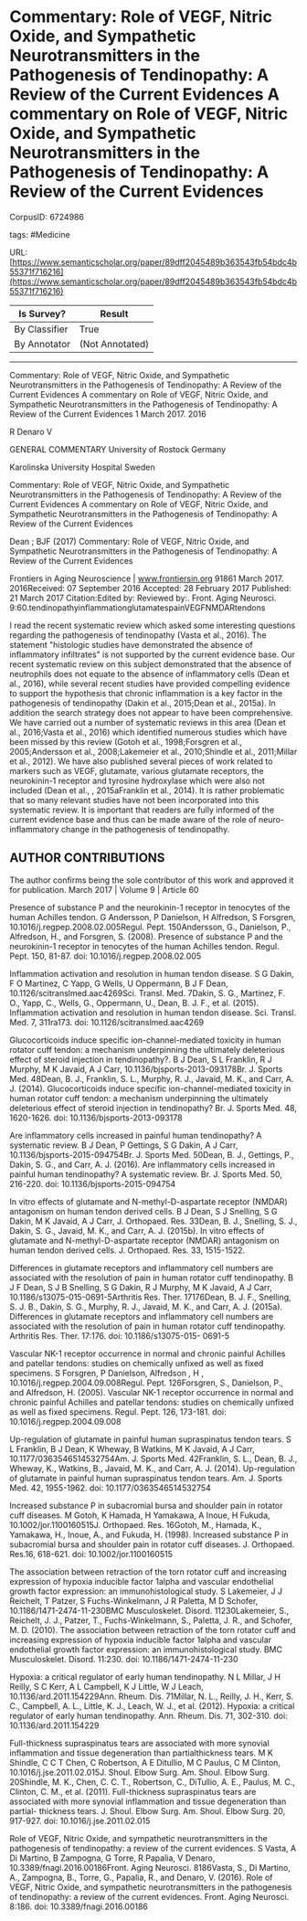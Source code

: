 # Commentary: Role of VEGF, Nitric Oxide, and Sympathetic Neurotransmitters in the Pathogenesis of Tendinopathy: A Review of the Current Evidences A commentary on Role of VEGF, Nitric Oxide, and Sympathetic Neurotransmitters in the Pathogenesis of Tendinopathy: A Review of the Current Evidences

CorpusID: 6724986
 
tags: #Medicine

URL: [https://www.semanticscholar.org/paper/89dff2045489b363543fb54bdc4b55371f716216](https://www.semanticscholar.org/paper/89dff2045489b363543fb54bdc4b55371f716216)
 
| Is Survey?        | Result          |
| ----------------- | --------------- |
| By Classifier     | True |
| By Annotator      | (Not Annotated) |

---

Commentary: Role of VEGF, Nitric Oxide, and Sympathetic Neurotransmitters in the Pathogenesis of Tendinopathy: A Review of the Current Evidences A commentary on Role of VEGF, Nitric Oxide, and Sympathetic Neurotransmitters in the Pathogenesis of Tendinopathy: A Review of the Current Evidences
1 March 2017. 2016

R Denaro 
V 

GENERAL COMMENTARY
University of Rostock
Germany


Karolinska University Hospital
Sweden

Commentary: Role of VEGF, Nitric Oxide, and Sympathetic Neurotransmitters in the Pathogenesis of Tendinopathy: A Review of the Current Evidences A commentary on Role of VEGF, Nitric Oxide, and Sympathetic Neurotransmitters in the Pathogenesis of Tendinopathy: A Review of the Current Evidences

Dean ; BJF (2017) Commentary: Role of VEGF, Nitric Oxide, and Sympathetic Neurotransmitters in the Pathogenesis of Tendinopathy: A Review of the Current Evidences

Frontiers in Aging Neuroscience | www.frontiersin.org
91861 March 2017. 2016Received: 07 September 2016 Accepted: 28 February 2017 Published: 21 March 2017 Citation:Edited by: Reviewed by:. Front. Aging Neurosci. 9:60.tendinopathyinflammationglutamatespainVEGFNMDARtendons


I read the recent systematic review which asked some interesting questions regarding the pathogenesis of tendinopathy (Vasta et al., 2016). The statement "histologic studies have demonstrated the absence of inflammatory infiltrates" is not supported by the current evidence base. Our recent systematic review on this subject demonstrated that the absence of neutrophils does not equate to the absence of inflammatory cells (Dean et al., 2016), while several recent studies have provided compelling evidence to support the hypothesis that chronic inflammation is a key factor in the pathogenesis of tendinopathy (Dakin et al., 2015;Dean et al., 2015a). In addition the search strategy does not appear to have been comprehensive. We have carried out a number of systematic reviews in this area (Dean et al., 2016;Vasta et al., 2016) which identified numerous studies which have been missed by this review (Gotoh et al., 1998;Forsgren et al., 2005;Andersson et al., 2008;Lakemeier et al., 2010;Shindle et al., 2011;Millar et al., 2012). We have also published several pieces of work related to markers such as VEGF, glutamate, various glutamate receptors, the neurokinin-1 receptor and tyrosine hydroxylase which were also not included (Dean et al., , 2015aFranklin et al., 2014). It is rather problematic that so many relevant studies have not been incorporated into this systematic review. It is important that readers are fully informed of the current evidence base and thus can be made aware of the role of neuro-inflammatory change in the pathogenesis of tendinopathy.


## AUTHOR CONTRIBUTIONS

The author confirms being the sole contributor of this work and approved it for publication.
 March 2017 | Volume 9 | Article 60

Presence of substance P and the neurokinin-1 receptor in tenocytes of the human Achilles tendon. G Andersson, P Danielson, H Alfredson, S Forsgren, 10.1016/j.regpep.2008.02.005Regul. Pept. 150Andersson, G., Danielson, P., Alfredson, H., and Forsgren, S. (2008). Presence of substance P and the neurokinin-1 receptor in tenocytes of the human Achilles tendon. Regul. Pept. 150, 81-87. doi: 10.1016/j.regpep.2008.02.005

Inflammation activation and resolution in human tendon disease. S G Dakin, F O Martinez, C Yapp, G Wells, U Oppermann, B J F Dean, 10.1126/scitranslmed.aac4269Sci. Transl. Med. 7Dakin, S. G., Martinez, F. O., Yapp, C., Wells, G., Oppermann, U., Dean, B. J. F., et al. (2015). Inflammation activation and resolution in human tendon disease. Sci. Transl. Med. 7, 311ra173. doi: 10.1126/scitranslmed.aac4269

Glucocorticoids induce specific ion-channel-mediated toxicity in human rotator cuff tendon: a mechanism underpinning the ultimately deleterious effect of steroid injection in tendinopathy?. B J Dean, S L Franklin, R J Murphy, M K Javaid, A J Carr, 10.1136/bjsports-2013-093178Br. J. Sports Med. 48Dean, B. J., Franklin, S. L., Murphy, R. J., Javaid, M. K., and Carr, A. J. (2014). Glucocorticoids induce specific ion-channel-mediated toxicity in human rotator cuff tendon: a mechanism underpinning the ultimately deleterious effect of steroid injection in tendinopathy? Br. J. Sports Med. 48, 1620-1626. doi: 10.1136/bjsports-2013-093178

Are inflammatory cells increased in painful human tendinopathy? A systematic review. B J Dean, P Gettings, S G Dakin, A J Carr, 10.1136/bjsports-2015-094754Br. J. Sports Med. 50Dean, B. J., Gettings, P., Dakin, S. G., and Carr, A. J. (2016). Are inflammatory cells increased in painful human tendinopathy? A systematic review. Br. J. Sports Med. 50, 216-220. doi: 10.1136/bjsports-2015-094754

In vitro effects of glutamate and N-methyl-D-aspartate receptor (NMDAR) antagonism on human tendon derived cells. B J Dean, S J Snelling, S G Dakin, M K Javaid, A J Carr, J. Orthopaed. Res. 33Dean, B. J., Snelling, S. J., Dakin, S. G., Javaid, M. K., and Carr, A. J. (2015b). In vitro effects of glutamate and N-methyl-D-aspartate receptor (NMDAR) antagonism on human tendon derived cells. J. Orthopaed. Res. 33, 1515-1522.

Differences in glutamate receptors and inflammatory cell numbers are associated with the resolution of pain in human rotator cuff tendinopathy. B J F Dean, S J B Snelling, S G Dakin, R J Murphy, M K Javaid, A J Carr, 10.1186/s13075-015-0691-5Arthritis Res. Ther. 17176Dean, B. J. F., Snelling, S. J. B., Dakin, S. G., Murphy, R. J., Javaid, M. K., and Carr, A. J. (2015a). Differences in glutamate receptors and inflammatory cell numbers are associated with the resolution of pain in human rotator cuff tendinopathy. Arthritis Res. Ther. 17:176. doi: 10.1186/s13075-015- 0691-5

Vascular NK-1 receptor occurrence in normal and chronic painful Achilles and patellar tendons: studies on chemically unfixed as well as fixed specimens. S Forsgren, P Danielson, Alfredson , H , 10.1016/j.regpep.2004.09.008Regul. Pept. 126Forsgren, S., Danielson, P., and Alfredson, H. (2005). Vascular NK-1 receptor occurrence in normal and chronic painful Achilles and patellar tendons: studies on chemically unfixed as well as fixed specimens. Regul. Pept. 126, 173-181. doi: 10.1016/j.regpep.2004.09.008

Up-regulation of glutamate in painful human supraspinatus tendon tears. S L Franklin, B J Dean, K Wheway, B Watkins, M K Javaid, A J Carr, 10.1177/0363546514532754Am. J. Sports Med. 42Franklin, S. L., Dean, B. J., Wheway, K., Watkins, B., Javaid, M. K., and Carr, A. J. (2014). Up-regulation of glutamate in painful human supraspinatus tendon tears. Am. J. Sports Med. 42, 1955-1962. doi: 10.1177/0363546514532754

Increased substance P in subacromial bursa and shoulder pain in rotator cuff diseases. M Gotoh, K Hamada, H Yamakawa, A Inoue, H Fukuda, 10.1002/jor.1100160515J. Orthopaed. Res. 16Gotoh, M., Hamada, K., Yamakawa, H., Inoue, A., and Fukuda, H. (1998). Increased substance P in subacromial bursa and shoulder pain in rotator cuff diseases. J. Orthopaed. Res.16, 618-621. doi: 10.1002/jor.1100160515

The association between retraction of the torn rotator cuff and increasing expression of hypoxia inducible factor 1alpha and vascular endothelial growth factor expression: an immunohistological study. S Lakemeier, J J Reichelt, T Patzer, S Fuchs-Winkelmann, J R Paletta, M D Schofer, 10.1186/1471-2474-11-230BMC Musculoskelet. Disord. 11230Lakemeier, S., Reichelt, J. J., Patzer, T., Fuchs-Winkelmann, S., Paletta, J. R., and Schofer, M. D. (2010). The association between retraction of the torn rotator cuff and increasing expression of hypoxia inducible factor 1alpha and vascular endothelial growth factor expression: an immunohistological study. BMC Musculoskelet. Disord. 11:230. doi: 10.1186/1471-2474-11-230

Hypoxia: a critical regulator of early human tendinopathy. N L Millar, J H Reilly, S C Kerr, A L Campbell, K J Little, W J Leach, 10.1136/ard.2011.154229Ann. Rheum. Dis. 71Millar, N. L., Reilly, J. H., Kerr, S. C., Campbell, A. L., Little, K. J., Leach, W. J., et al. (2012). Hypoxia: a critical regulator of early human tendinopathy. Ann. Rheum. Dis. 71, 302-310. doi: 10.1136/ard.2011.154229

Full-thickness supraspinatus tears are associated with more synovial inflammation and tissue degeneration than partialthickness tears. M K Shindle, C C T Chen, C Robertson, A E Ditullio, M C Paulus, C M Clinton, 10.1016/j.jse.2011.02.015J. Shoul. Elbow Surg. Am. Shoul. Elbow Surg. 20Shindle, M. K., Chen, C. C. T., Robertson, C., DiTullio, A. E., Paulus, M. C., Clinton, C. M., et al. (2011). Full-thickness supraspinatus tears are associated with more synovial inflammation and tissue degeneration than partial- thickness tears. J. Shoul. Elbow Surg. Am. Shoul. Elbow Surg. 20, 917-927. doi: 10.1016/j.jse.2011.02.015

Role of VEGF, Nitric Oxide, and sympathetic neurotransmitters in the pathogenesis of tendinopathy: a review of the current evidences. S Vasta, A Di Martino, B Zampogna, G Torre, R Papalia, V Denaro, 10.3389/fnagi.2016.00186Front. Aging Neurosci. 8186Vasta, S., Di Martino, A., Zampogna, B., Torre, G., Papalia, R., and Denaro, V. (2016). Role of VEGF, Nitric Oxide, and sympathetic neurotransmitters in the pathogenesis of tendinopathy: a review of the current evidences. Front. Aging Neurosci. 8:186. doi: 10.3389/fnagi.2016.00186